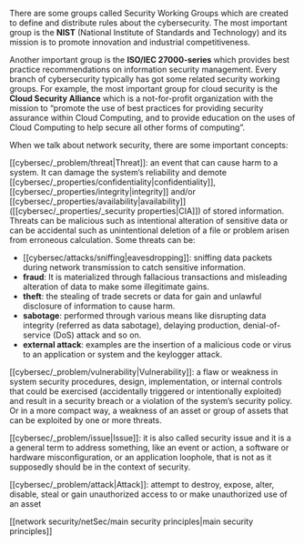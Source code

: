 
There are some groups called Security Working Groups which are created to define and distribute rules about the cybersecurity. The most important group is the **NIST** (National Institute of Standards and Technology) and its mission is to promote innovation and industrial competitiveness.

Another important group is the **ISO/IEC 27000-series** which provides best practice recommendations on information security management. Every branch of cybersecurity typically has got some related security working groups. For example, the most important group for cloud security is the
**Cloud Security Alliance** which is a not-for-profit organization with the mission to “promote the use of best practices for providing security assurance within Cloud Computing, and to provide education on the uses of Cloud Computing to help secure all other forms of computing”.

When we talk about network security, there are some important concepts:

[[cybersec/_problem/threat|Threat]]: an event that can cause harm to a system. It can damage the system’s reliability and demote [[cybersec/_properties/confidentiality|confidentiality]], [[cybersec/_properties/integrity|integrity]] and/or [[cybersec/_properties/availability|availability]] ([[cybersec/_properties/_security properties|CIA]]) of stored information. Threats can be malicious such as intentional alteration of sensitive data or can be accidental such as unintentional deletion of a file or problem arisen from erroneous calculation. 
Some threats can be:
- [[cybersec/attacks/sniffing|eavesdropping]]: sniffing data packets during network transmission to catch sensitive information.
- **fraud**: It is materialized through fallacious transactions and misleading alteration of data to make some illegitimate gains.
- **theft**: the stealing of trade secrets or data for gain and unlawful disclosure of information to cause harm.
- **sabotage**: performed through various means like disrupting data integrity (referred as data sabotage), delaying production, denial-of-service (DoS) attack and so on.
- **external attack**: examples are the insertion of a malicious code or virus to an application or system and the keylogger attack.

[[cybersec/_problem/vulnerability|Vulnerability]]: a flaw or weakness in system security procedures, design, implementation, or internal controls that could be exercised (accidentally triggered or intentionally exploited) and result in a security breach or a violation of the system’s security policy. Or in a more compact way, a weakness of an asset or group of assets that can be exploited by one or more threats.

[[cybersec/_problem/issue|Issue]]: it is also called security issue and it is a a general term to address something, like an event or action, a software or hardware misconfiguration, or an application loophole, that is not as it supposedly should be in the context of security.

[[cybersec/_problem/attack|Attack]]: attempt to destroy, expose, alter, disable, steal or gain unauthorized access to or make unauthorized use of an asset



[[network security/netSec/main security principles|main security principles]]

